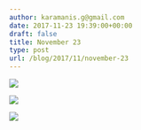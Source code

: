 ```yaml
---
author: karamanis.g@gmail.com
date: 2017-11-23 19:39:00+00:00
draft: false
title: November 23
type: post
url: /blog/2017/11/november-23
---
```




  
   ![](/images/2017-11-23-201711november-23/IMG_2863.jpg)

  

  
   ![](/images/2017-11-23-201711november-23/IMG_2864.jpg)

  

  
   ![](/images/2017-11-23-201711november-23/IMG_2869.jpg)

  


